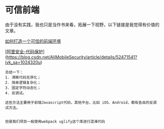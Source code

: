 # 可信前端

由于没有实践，我也只是当作书来看，拓展一下视野，以下链接是我觉得有价值的文章。



[如何打造一个可信的前端环境](https://www.cnblogs.com/ting152/p/13522322.html)

[[阿里安全-代码保护](https://blog.csdn.net/AliMobileSecurity)](https://blog.csdn.net/AliMobileSecurity/article/details/52471541?ivk_sa=1024320u)

```
总结一下：
1. 清晰代码无序化；
2. 简单逻辑复杂化；
3. 固定字符动态化；
4. 反调试。

这些方法主要用于前端Javascript代码，其他平台，比如 iOS、Android，都有各自的反调试方法。


但是我们项目一般使用webpack uglify这个库进行混淆代码
```

